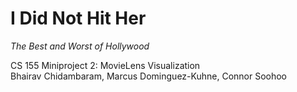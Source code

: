 # I Did Not Hit Her
_The Best and Worst of Hollywood_

CS 155 Miniproject 2: MovieLens Visualization  
Bhairav Chidambaram, Marcus Dominguez-Kuhne, Connor Soohoo
